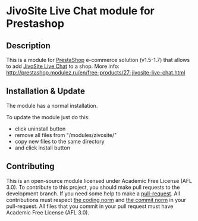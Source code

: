 JivoSite Live Chat module for Prestashop
======

Description
------------
This is a module for [PrestaShop][4] e-commerce solution (v1.5-1.7) that allows to add [JivoSite Live Chat][5] to a shop.
More info: http://prestashop.modulez.ru/en/free-products/27-jivosite-live-chat.html

Installation & Update
------------
The module has a normal installation.

To update the module just do this:
 - click uninstall button
 - remove all files from "/modules/zivosite/"
 - copy new files to the same directory
 - and click install button

Contributing
------------
This is an open-source module licensed under Academic Free License (AFL 3.0).
To contribute to this project, you should make pull requests to the development branch.
If you need some help to make a [pull-request][1].
All contributions must respect [the coding norm][2] and [the commit norm][3] in your pull-request.
All files that you commit in your pull request must have Academic Free License (AFL 3.0).

[1]: https://help.github.com/articles/using-pull-requests/
[2]: http://doc.prestashop.com/display/PS15/Coding+Standards
[3]: http://doc.prestashop.com/display/PS15/How+to+write+a+commit+message
[4]: http://prestashop.com/
[5]: https://www.jivochat.com/?partner_id=4086